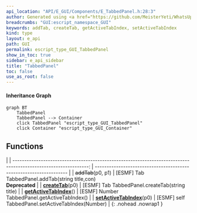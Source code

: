 ```yaml
---
api_location: "API/E_GUI/Components/E_TabbedPanel.h:28:3"
author: Generated using <a href="https://github.com/MeisterYeti/WhatsUpDoc">WhatsUpDoc</a>
breadcrumbs: "GUI:escript_namespace_GUI"
keywords: addTab, createTab, getActiveTabIndex, setActiveTabIndex
kind: type
layout: e_api
path: GUI
permalink: escript_type_GUI_TabbedPanel
show_in_toc: true
sidebar: e_api_sidebar
title: "TabbedPanel"
toc: false
use_as_root: false
---
```


#### Inheritance Graph

```mermaid
graph BT
	TabbedPanel
	TabbedPanel --> Container
	click TabbedPanel "escript_type_GUI_TabbedPanel"
	click Container "escript_type_GUI_Container"
```

## Functions

|
| --------------------------------------------------------------------------------------------------------------: | ------------------------------------------------------------------ | 
| ~~addTab~~(p0, p1)                                                                                              | [ESMF] Tab TabbedPanel.addTab(string title,con)<br/>**Deprecated** | 
| **[createTab](classGUI_1_1TabbedPanel#classGUI_1_1TabbedPanel_1ac7d8f45b62688f1184a51a8ca285dfaa)**(p0)         | [ESMF] Tab TabbedPanel.createTab(string title)                     | 
| **[getActiveTabIndex](classGUI_1_1TabbedPanel#classGUI_1_1TabbedPanel_1a916adcdd13f2740f5afb38c2dd4ec5ce)**()   | [ESMF] Number TabbedPanel.getActiveTabIndex()                      | 
| **[setActiveTabIndex](classGUI_1_1TabbedPanel#classGUI_1_1TabbedPanel_1a915852bebb1bdbc35402968b1b3ee5b5)**(p0) | [ESMF] self TabbedPanel.setActiveTabIndex(Number)                  | 
{: .nohead .nowrap1 }

